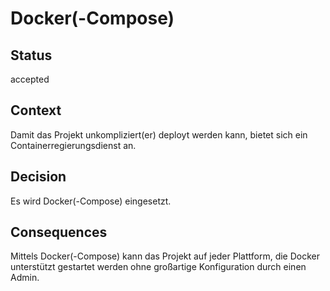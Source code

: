 # Docker(-Compose)

## Status

accepted

## Context

Damit das Projekt unkompliziert(er) deployt werden kann, bietet sich ein Containerregierungsdienst an.

## Decision

Es wird Docker(-Compose) eingesetzt.

## Consequences

Mittels Docker(-Compose) kann das Projekt auf jeder Plattform, die Docker unterstützt gestartet werden ohne großartige Konfiguration durch einen Admin.